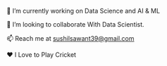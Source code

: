 
🔭 I’m currently working on Data Science and AI & ML

👯 I’m looking to collaborate With Data Scientist.

📫 Reach me at sushilsawant39@gmail.com

❤️ I Love to Play Cricket

<!---
SushilSawant/SushilSawant is a ✨ special ✨ repository because its `README.md` (this file) appears on your GitHub profile.
You can click the Preview link to take a look at your changes.
--->

